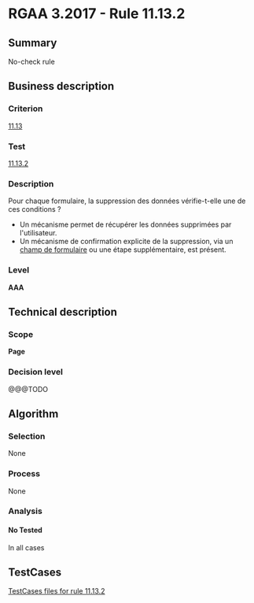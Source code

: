 # RGAA 3.2017 - Rule 11.13.2

## Summary
No-check rule


## Business description

### Criterion
[11.13](http://references.modernisation.gouv.fr/rgaa-accessibilite/criteres.html#crit-11-13)

### Test
[11.13.2](http://references.modernisation.gouv.fr/rgaa-accessibilite/criteres.html#test-11-13-2)

### Description
<div lang="fr">Pour chaque formulaire, la suppression des donn&#xE9;es v&#xE9;rifie-t-elle une de ces conditions&nbsp;? <ul><li>Un m&#xE9;canisme permet de r&#xE9;cup&#xE9;rer les donn&#xE9;es supprim&#xE9;es par l'utilisateur.</li> <li>Un m&#xE9;canisme de confirmation explicite de la suppression, via un <a href="http://references.modernisation.gouv.fr/rgaa-accessibilite/glossaire.html#champ-de-saisie-de-formulaire">champ de formulaire</a> ou une &#xE9;tape suppl&#xE9;mentaire, est pr&#xE9;sent.</li> </ul></div>

### Level
**AAA**


## Technical description

### Scope
**Page**

### Decision level
@@@TODO


## Algorithm

### Selection
None

### Process
None

### Analysis

#### No Tested
In all cases


##  TestCases

[TestCases files for rule 11.13.2](https://github.com/Asqatasun/Asqatasun/tree/develop/rules/rules-rgaa3.2017/src/test/resources/testcases/rgaa32017/Rgaa32017Rule111302/)


